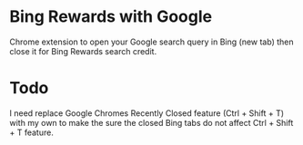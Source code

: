 # Bing Rewards with Google

Chrome extension to open your Google search query in Bing (new tab) then
close it for Bing Rewards search credit.

# Todo
I need replace Google Chromes Recently Closed feature (Ctrl + Shift + T) with
my own to make the sure the closed Bing tabs do not affect Ctrl + Shift + T
feature.
